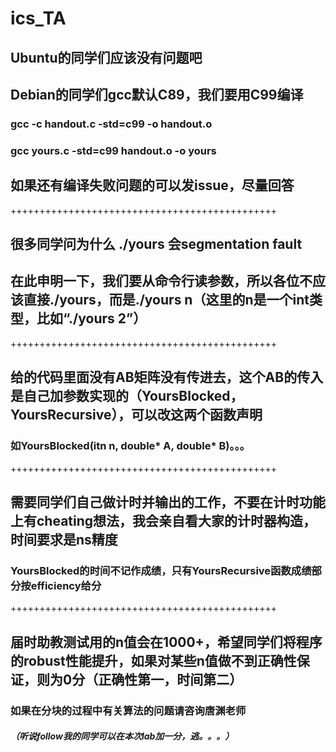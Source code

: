 # ics_TA
## Ubuntu的同学们应该没有问题吧
## Debian的同学们gcc默认C89，我们要用C99编译
### gcc -c handout.c -std=c99 -o handout.o
### gcc yours.c -std=c99 handout.o -o yours
## 如果还有编译失败问题的可以发issue，尽量回答
++++++++++++++++++++++++++++++++++++++++++++++
## 很多同学问为什么 ./yours 会segmentation fault
## 在此申明一下，我们要从命令行读参数，所以各位不应该直接./yours，而是./yours n（这里的n是一个int类型，比如“./yours 2”）
++++++++++++++++++++++++++++++++++++++++++++++
## 给的代码里面没有AB矩阵没有传进去，这个AB的传入是自己加参数实现的（YoursBlocked，YoursRecursive），可以改这两个函数声明
### 如YoursBlocked(itn n, double* A, double* B)。。。
++++++++++++++++++++++++++++++++++++++++++++++
## 需要同学们自己做计时并输出的工作，不要在计时功能上有cheating想法，我会亲自看大家的计时器构造，时间要求是ns精度
### YoursBlocked的时间不记作成绩，只有YoursRecursive函数成绩部分按efficiency给分
++++++++++++++++++++++++++++++++++++++++++++++
## 届时助教测试用的n值会在1000+，希望同学们将程序的robust性能提升，如果对某些n值做不到正确性保证，则为0分（正确性第一，时间第二）
### 如果在分块的过程中有关算法的问题请咨询唐渊老师

##### （听说follow我的同学可以在本次lab加一分，逃。。。）
